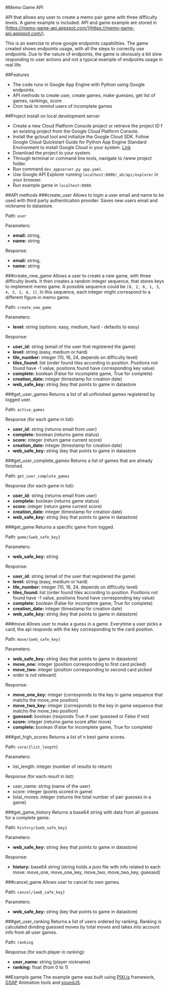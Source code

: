 #Memo Game API

API that allows any user to create a memo pair game with three
difficulty levels. A game example is included.
API and game example are stored in [https://memo-game-api.appspot.com/](https://memo-game-api.appspot.com/).

This is an exercise to show google endpoints capabilities.
The game created shows endpoints usage, with all the steps to correctly
use endpoints. Due to the nature of endpoints, the game is obviously
a bit slow responding to user actions and not a typical example
of endpoints usage in real life.

##Features
- The code runs in Google App Engine with Python using Google endpoints.
- API methods to create user, create games, make guesses, get list
of games, rankings, score
- Cron task to remind users of incomplete games

##Project install on local development server
- Create a new Cloud Platform Console project or retrieve the project ID
 f an existing project from the Google Cloud Platform Console.
- Install the gcloud tool and initialize the Google Cloud SDK. Follow
Google Cloud Quickstart Guide for Python App Engine Standard Environment
to install Google Cloud in your system. [Link](https://cloud.google.com/appengine/docs/python/quickstart)
- Download the project to your system.
- Through terminal or command line tools, navigate to /www project folder.
- Run command `dev_appserver.py app.yaml`.
- Use Google API Explorer running `localhost:8080/_ah/api/explorer`
in your browser.
- Run example game in `localhost:8080`.

##API methods
###create_user
Allows to login a user email and name to be used with third party
authentication provider. Saves new users email and nickname to datastore.

Path:
`user`

Parameters:
- **email:** string,
- **name:** string

Response:
- **email:** string,
- **name:** string

###create_new_game
Allows a user to create a new game, with three difficulty levels.
It then creates a random integer sequence, that stores keys to implement
memo game. A possible sequence could be `[0, 2, 0, 1, 3, 4, 3, 2, 4, 1]`.
In this sequence, each integer might correspond to a different figure in
memo game.

Path:
`create_new_game`

Parameters:
- **level:** string (options: easy, medium, hard - defaults to easy)

Response:
- **user_id:** string (email of the user that registered the game)
- **level:** string (easy, medium or hard)
- **tile_number:** integer (10, 16, 24, depends on difficulty level)
- **tiles_found:** list (order found tiles according to position.
Positions not found have -1 value, positions found have corresponding
key value)
- **complete:** boolean (False for incomplete game, True for complete)
- **creation_date:** integer (timestamp for creation date)
- **web_safe_key:** string (key that points to game in datastore

###get_user_games
Returns a list of all unfinished games registered by logged user.

Path:
`active_games`

Response (for each game in list):
- **user_id:** string (returns email from user)
- **complete:** boolean (returns game status)
- **score:** integer (return game current score)
- **creation_date:** integer (timestamp for creation date)
- **web_safe_key:** string (key that points to game in datastore

###get_user_complete_games
Returns a list of games that are already finished.

Path:
`get_user_complete_games`

Response (for each game in list):
- **user_id:** string (returns email from user)
- **complete:** boolean (returns game status)
- **score:** integer (return game current score)
- **creation_date:** integer (timestamp for creation date)
- **web_safe_key:** string (key that points to game in datastore)

###get_game
Returns a specific game from logged.

Path:
`game/{web_safe_key}`

Parameters:
- **web_safe_key:** string

Response:
- **user_id:** string (email of the user that registered the game)
- **level:** string (easy, medium or hard)
- **tile_number:** integer (10, 16, 24, depends on difficulty level)
- **tiles_found:** list (order found tiles according to position.
Positions not found have -1 value, positions found have corresponding
key value)
- **complete:** boolean (False for incomplete game, True for complete)
- **creation_date:** integer (timestamp for creation date)
- **web_safe_key:** string (key that points to game in datastore)

###move
Allows user to make a guess in a game. Everytime a user picks a card,
the api responds with the key corresponding to the card position.

Path:
`move/{web_safe_key}`

Parameters:
- **web_safe_key:** string (key that points to game in datastore)
- **move_one:** integer (position corresponding to first card picked)
- **move_two:** integer (position corresponding to second card picked
- order is not relevant)

Response:
- **move_one_key:** integer (corresponds to the key in game sequence that
matchs the move_one position)
- **move_two_key:** integer (corresponds to the key in game sequence that
matchs the move_two position)
- **guessed:** boolean (responds True if user guessed or False if not)
- **score:** integer (returns game score after move)
- **complete:** boolean (False for incomplete game, True for complete)

###get_high_scores
Returns a list of n best game scores.

Path:
`core/{list_length}`

Parameters:
- list_length: integer (number of results to return)

Response (for each result in list):
- user_name: string (name of the user)
- score: integer (points scored in game)
- total_moves: integer (returns the total number of pair guesses in a game)

###get_game_history
Returns a base64 string with data from all guesses for a complete game.

Path:
`history/{web_safe_key}`

Parameters:
- **web_safe_key:** string (key that points to game in datastore)

Response:
- **history:** base64 string (string holds a json file with info related
to each move: move_one, move_one_key, move_two, move_two_key, guessed)

###cancel_game
Allows user to cancel its own games.

Path:
`cancel/{web_safe_key}`

Parameters:
- **web_safe_key:** string (key that points to game in datastore)

###get_user_ranking
Returns a list of users ordered by ranking. Ranking is calculated
dividing guessed moves by total moves and takes into account info from
all user games.

Path:
`ranking`

Response (for each player in ranking):
- **user_name:** string (player nickname)
- **ranking:** float (from 0 to 1)

##Example game
The example game was built using [PIXI.js](https://www.google.pt/search?q=pixi.js&oq=pixi.js&aqs=chrome.0.69i59j69i61j0l2j69i60j0.6163j0j4&sourceid=chrome&ie=UTF-8) framework, [GSAP](https://greensock.com/gsap) Animation tools and [soundJS](http://www.createjs.com/soundjs).